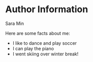 # Author Information

Sara Min

Here are some facts about me:
* I like to dance and play soccer
* I can play the piano
* I went skiing over winter break!